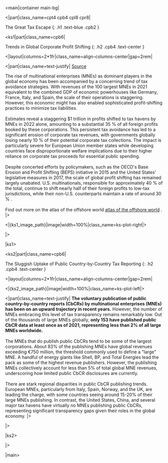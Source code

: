 <main|container main-bg|

<|part|class_name=cpt4 cpb4 cpl8 cpr8|

The Great Tax Escape
{: .h1 .text-blue .cpb2 }

<ks1|part|class_name=cpb6|

Trends in Global Corporate Profit Shifting
{: .h2 .cpb4 .text-center }

<|layout|columns=2*1fr|class_name=align-columns-center|gap=2rem|

<|part|class_name=text-justify|
<a href="https://www.taxobservatory.eu/publication/global-tax-evasion-report-2024/" target="_blank">Source</a><br/>

The rise of multinational enterprises (MNEs) as dominant players in the global economy has been accompanied by a 
concerning trend of tax avoidance strategies. With revenues of the 100 largest MNEs in 2021 equivalent to the combined 
GDP of economic powerhouses like Germany, France, Italy, and Spain, the scale of their operations is staggering. 
However, this economic might has also enabled sophisticated profit-shifting practices to minimize tax liabilities.
<br/><br/>
Estimates reveal a staggering $1 trillion in profits shifted to tax havens by MNEs in 2022 alone, amounting to a 
substantial 35 % of all foreign profits booked by these corporations. This persistent tax avoidance has led to a 
significant erosion of corporate tax revenues, with governments globally losing nearly 10 % of their potential 
corporate tax collections. The impact is particularly severe for European Union member states while developing 
countries face disproportionate welfare implications due to their higher reliance on corporate tax proceeds for 
essential public spending.
<br/><br/>
Despite concerted efforts by policymakers, such as the OECD's Base Erosion and Profit Shifting (BEPS) initiative in 
2015 and the United States' legislative measures in 2017, the scale of global profit shifting has remained largely 
unabated. U.S. multinationals, responsible for approximately 40 % of the total, continue to shift nearly half of their 
foreign profits to low-tax jurisdictions, while their non-U.S. counterparts maintain a rate of around 30 % .
<br/><br/>
Find out more on the atlas of the offshore world 
<a href="https://atlas-offshore.world/dataset/global-profit" target="_blank">atlas of the offshore world</a>
.
|>

<|{ks1_image_path}|image|width=100%|class_name=ks-plot-right|>

|>

|ks1>

<ks2|part|class_name=cpb6|

The Sluggish Uptake of Public Country-by-Country Tax Reporting
{: .h2 .cpb4 .text-center }

<|layout|columns=2*1fr|class_name=align-columns-center|gap=2rem|

<|{ks2_image_path}|image|width=100%|class_name=ks-plot-left|>

<|part|class_name=text-justify|
**The voluntary publication of public country-by-country reports (CbCRs) by multinational enterprises (MNEs) has been on 
an upward trajectory in recent years.** However, the number of MNEs embracing this level of tax transparency remains 
remarkably low. Out of the thousands of large MNEs globally, **only 153 have published public CbCR data at least once as 
of 2021, representing less than 2% of all large MNEs worldwide.**
<br/><br/>
The MNEs that do publish public CbCRs tend to be some of the largest corporations. About 83% of the publishing MNEs 
have global revenues exceeding &#8364;750 million, the threshold commonly used to define a "large" MNE. A handful of energy 
giants like Shell, BP, and Total Energies lead the pack as some of the highest revenue publishers. However, the 
publishing MNEs collectively account for less than 5% of total global MNE revenues, underscoring how limited public 
CbCR disclosures are currently.
<br/><br/>
There are stark regional disparities in public CbCR publishing trends. European MNEs, particularly from Italy, Spain, 
Norway, and the UK, are leading the charge, with some countries seeing around 15-20% of their large MNEs publishing. 
In contrast, the United States, China, and several major tax havens have virtually no MNEs publishing public CbCRs, 
representing significant transparency gaps given their roles in the global economy.
|>

|>

|ks2>

|>

|main>
